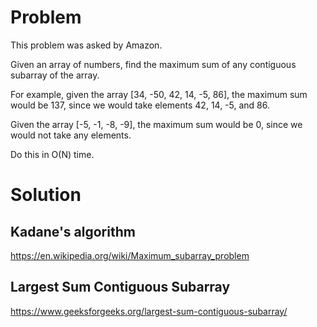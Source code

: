 # Problem

This problem was asked by Amazon.

Given an array of numbers, find the maximum sum of any contiguous subarray of the array.

For example, given the array [34, -50, 42, 14, -5, 86], the maximum sum would be 137, since we would take elements 42, 14, -5, and 86.

Given the array [-5, -1, -8, -9], the maximum sum would be 0, since we would not take any elements.

Do this in O(N) time.

# Solution

## Kadane's algorithm
https://en.wikipedia.org/wiki/Maximum_subarray_problem

## Largest Sum Contiguous Subarray

https://www.geeksforgeeks.org/largest-sum-contiguous-subarray/
